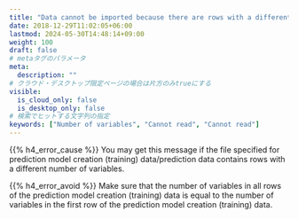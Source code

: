 ```yaml
---
title: "Data cannot be imported because there are rows with a different number of variables."
date: 2018-12-29T11:02:05+06:00
lastmod: 2024-05-30T14:48:14+09:00
weight: 100
draft: false
# metaタグのパラメータ
meta:
  description: ""
# クラウド・デスクトップ限定ページの場合は片方のみtrueにする
visible:
  is_cloud_only: false
  is_desktop_only: false
# 検索でヒットする文字列の指定
keywords: ["Number of variables", "Cannot read", "Cannot read"]
---
```


{{% h4_error_cause %}}
You may get this message if the file specified for prediction model creation (training) data/prediction data contains rows with a different number of variables.

{{% h4_error_avoid %}}
Make sure that the number of variables in all rows of the prediction model creation (training) data is equal to the number of variables in the first row of the prediction model creation (training) data.
